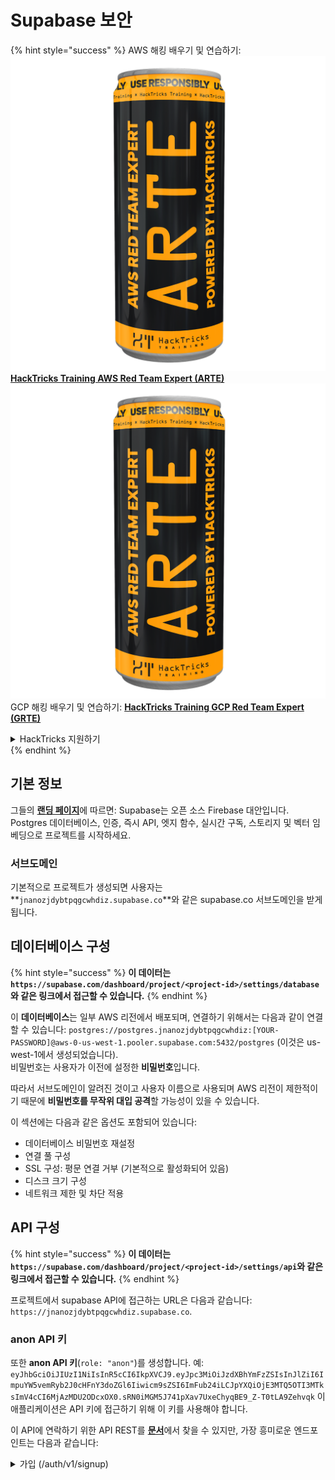 # Supabase 보안

{% hint style="success" %}
AWS 해킹 배우기 및 연습하기:<img src="../.gitbook/assets/image (1) (1) (1).png" alt="" data-size="line">[**HackTricks Training AWS Red Team Expert (ARTE)**](https://training.hacktricks.xyz/courses/arte)<img src="../.gitbook/assets/image (1) (1) (1).png" alt="" data-size="line">\
GCP 해킹 배우기 및 연습하기: <img src="../.gitbook/assets/image (2).png" alt="" data-size="line">[**HackTricks Training GCP Red Team Expert (GRTE)**<img src="../.gitbook/assets/image (2).png" alt="" data-size="line">](https://training.hacktricks.xyz/courses/grte)

<details>

<summary>HackTricks 지원하기</summary>

* [**구독 계획**](https://github.com/sponsors/carlospolop) 확인하기!
* **💬 [**Discord 그룹**](https://discord.gg/hRep4RUj7f) 또는 [**텔레그램 그룹**](https://t.me/peass)에 참여하거나 **Twitter** 🐦 [**@hacktricks\_live**](https://twitter.com/hacktricks_live)**를 팔로우하세요.**
* **[**HackTricks**](https://github.com/carlospolop/hacktricks) 및 [**HackTricks Cloud**](https://github.com/carlospolop/hacktricks-cloud) 깃허브 리포지토리에 PR을 제출하여 해킹 트릭을 공유하세요.**

</details>
{% endhint %}

## 기본 정보

그들의 [**랜딩 페이지**](https://supabase.com/)에 따르면: Supabase는 오픈 소스 Firebase 대안입니다. Postgres 데이터베이스, 인증, 즉시 API, 엣지 함수, 실시간 구독, 스토리지 및 벡터 임베딩으로 프로젝트를 시작하세요.

### 서브도메인

기본적으로 프로젝트가 생성되면 사용자는 **`jnanozjdybtpqgcwhdiz.supabase.co`**와 같은 supabase.co 서브도메인을 받게 됩니다.

## **데이터베이스 구성**

{% hint style="success" %}
**이 데이터는 `https://supabase.com/dashboard/project/<project-id>/settings/database`와 같은 링크에서 접근할 수 있습니다.**
{% endhint %}

이 **데이터베이스**는 일부 AWS 리전에서 배포되며, 연결하기 위해서는 다음과 같이 연결할 수 있습니다: `postgres://postgres.jnanozjdybtpqgcwhdiz:[YOUR-PASSWORD]@aws-0-us-west-1.pooler.supabase.com:5432/postgres` (이것은 us-west-1에서 생성되었습니다).\
비밀번호는 사용자가 이전에 설정한 **비밀번호**입니다.

따라서 서브도메인이 알려진 것이고 사용자 이름으로 사용되며 AWS 리전이 제한적이기 때문에 **비밀번호를 무작위 대입 공격**할 가능성이 있을 수 있습니다.

이 섹션에는 다음과 같은 옵션도 포함되어 있습니다:

* 데이터베이스 비밀번호 재설정
* 연결 풀 구성
* SSL 구성: 평문 연결 거부 (기본적으로 활성화되어 있음)
* 디스크 크기 구성
* 네트워크 제한 및 차단 적용

## API 구성

{% hint style="success" %}
**이 데이터는 `https://supabase.com/dashboard/project/<project-id>/settings/api`와 같은 링크에서 접근할 수 있습니다.**
{% endhint %}

프로젝트에서 supabase API에 접근하는 URL은 다음과 같습니다: `https://jnanozjdybtpqgcwhdiz.supabase.co`.

### anon API 키

또한 **anon API 키**(`role: "anon"`)를 생성합니다. 예: `eyJhbGciOiJIUzI1NiIsInR5cCI6IkpXVCJ9.eyJpc3MiOiJzdXBhYmFzZSIsInJlZiI6ImpuYW5vemRyb2J0cHFnY3doZGl6Iiwicm9sZSI6ImFub24iLCJpYXQiOjE3MTQ5OTI3MTksImV4cCI6MjAzMDU2ODcxOX0.sRN0iMGM5J741pXav7UxeChyqBE9_Z-T0tLA9Zehvqk` 이 애플리케이션은 API 키에 접근하기 위해 이 키를 사용해야 합니다.

이 API에 연락하기 위한 API REST를 [**문서**](https://supabase.com/docs/reference/self-hosting-auth/returns-the-configuration-settings-for-the-gotrue-server)에서 찾을 수 있지만, 가장 흥미로운 엔드포인트는 다음과 같습니다:

<details>

<summary>가입 (/auth/v1/signup)</summary>
```
POST /auth/v1/signup HTTP/2
Host: id.io.net
Content-Length: 90
X-Client-Info: supabase-js-web/2.39.2
Sec-Ch-Ua: "Not-A.Brand";v="99", "Chromium";v="124"
Sec-Ch-Ua-Mobile: ?0
Authorization: Bearer eyJhbGciOiJIUzI1NiIsInR5cCI6IkpXVCJ9.eyJpc3MiOiJzdXBhYmFzZSIsInJlZiI6ImpuYW5vemRyb2J0cHFnY3doZGl6Iiwicm9sZSI6ImFub24iLCJpYXQiOjE3MTQ5OTI3MTksImV4cCI6MjAzMDU2ODcxOX0.sRN0iMGM5J741pXav7UxeChyqBE9_Z-T0tLA9Zehvqk
User-Agent: Mozilla/5.0 (Windows NT 10.0; Win64; x64) AppleWebKit/537.36 (KHTML, like Gecko) Chrome/124.0.6367.60 Safari/537.36
Content-Type: application/json;charset=UTF-8
Apikey: eyJhbGciOiJIUzI1NiIsInR5cCI6IkpXVCJ9.eyJpc3MiOiJzdXBhYmFzZSIsInJlZiI6ImpuYW5vemRyb2J0cHFnY3doZGl6Iiwicm9sZSI6ImFub24iLCJpYXQiOjE3MTQ5OTI3MTksImV4cCI6MjAzMDU2ODcxOX0.sRN0iMGM5J741pXav7UxeChyqBE9_Z-T0tLA9Zehvqk
Sec-Ch-Ua-Platform: "macOS"
Accept: */*
Origin: https://cloud.io.net
Sec-Fetch-Site: same-site
Sec-Fetch-Mode: cors
Sec-Fetch-Dest: empty
Referer: https://cloud.io.net/
Accept-Encoding: gzip, deflate, br
Accept-Language: en-GB,en-US;q=0.9,en;q=0.8
Priority: u=1, i

{"email":"test@exmaple.com","password":"SomeCOmplexPwd239."}
```
</details>

<details>

<summary>로그인 (/auth/v1/token?grant_type=password)</summary>
```
POST /auth/v1/token?grant_type=password HTTP/2
Host: hypzbtgspjkludjcnjxl.supabase.co
Content-Length: 80
X-Client-Info: supabase-js-web/2.39.2
Sec-Ch-Ua: "Not-A.Brand";v="99", "Chromium";v="124"
Sec-Ch-Ua-Mobile: ?0
Authorization: Bearer eyJhbGciOiJIUzI1NiIsInR5cCI6IkpXVCJ9.eyJpc3MiOiJzdXBhYmFzZSIsInJlZiI6ImpuYW5vemRyb2J0cHFnY3doZGl6Iiwicm9sZSI6ImFub24iLCJpYXQiOjE3MTQ5OTI3MTksImV4cCI6MjAzMDU2ODcxOX0.sRN0iMGM5J741pXav7UxeChyqBE9_Z-T0tLA9Zehvqk
User-Agent: Mozilla/5.0 (Windows NT 10.0; Win64; x64) AppleWebKit/537.36 (KHTML, like Gecko) Chrome/124.0.6367.60 Safari/537.36
Content-Type: application/json;charset=UTF-8
Apikey: eyJhbGciOiJIUzI1NiIsInR5cCI6IkpXVCJ9.eyJpc3MiOiJzdXBhYmFzZSIsInJlZiI6ImpuYW5vemRyb2J0cHFnY3doZGl6Iiwicm9sZSI6ImFub24iLCJpYXQiOjE3MTQ5OTI3MTksImV4cCI6MjAzMDU2ODcxOX0.sRN0iMGM5J741pXav7UxeChyqBE9_Z-T0tLA9Zehvqk
Sec-Ch-Ua-Platform: "macOS"
Accept: */*
Origin: https://cloud.io.net
Sec-Fetch-Site: same-site
Sec-Fetch-Mode: cors
Sec-Fetch-Dest: empty
Referer: https://cloud.io.net/
Accept-Encoding: gzip, deflate, br
Accept-Language: en-GB,en-US;q=0.9,en;q=0.8
Priority: u=1, i

{"email":"test@exmaple.com","password":"SomeCOmplexPwd239."}
```
</details>

그래서, 클라이언트가 부여받은 서브도메인으로 supabase를 사용하는 것을 발견할 때마다 (회사의 서브도메인이 그들의 supabase 서브도메인에 CNAME을 가질 가능성이 있음), **supabase API를 사용하여 플랫폼에 새 계정을 생성해 보십시오**.

### secret / service\_role api keys

**`role: "service_role"`**로 비밀 API 키도 생성됩니다. 이 API 키는 **Row Level Security**를 우회할 수 있기 때문에 비밀로 유지해야 합니다.

API 키는 다음과 같습니다: `eyJhbGciOiJIUzI1NiIsInR5cCI6IkpXVCJ9.eyJpc3MiOiJzdXBhYmFzZSIsInJlZiI6ImpuYW5vemRyb2J0cHFnY3doZGl6Iiwicm9sZSI6InNlcnZpY2Vfcm9sZSIsImlhdCI6MTcxNDk5MjcxOSwiZXhwIjoyMDMwNTY4NzE5fQ.0a8fHGp3N_GiPq0y0dwfs06ywd-zhTwsm486Tha7354`

### JWT Secret

**JWT Secret**도 생성되어 애플리케이션이 **사용자 정의 JWT 토큰을 생성하고 서명**할 수 있습니다.

## Authentication

### Signups

{% hint style="success" %}
기본적으로 supabase는 **새 사용자가 프로젝트에서 계정을 생성**할 수 있도록 허용합니다. 이전에 언급한 API 엔드포인트를 사용하여 가능합니다.
{% endhint %}

그러나 이러한 새 계정은 기본적으로 **로그인하기 위해 이메일 주소를 확인해야** 합니다. 이메일 주소를 확인하지 않고도 로그인할 수 있도록 **"익명 로그인 허용"**을 활성화할 수 있습니다. 이는 **예상치 못한 데이터**에 대한 접근을 허용할 수 있습니다 (그들은 `public` 및 `authenticated` 역할을 부여받습니다).\
이는 supabase가 활성 사용자당 요금을 부과하기 때문에 사람들이 사용자를 생성하고 로그인할 수 있으며 supabase가 이에 대해 요금을 부과할 수 있으므로 매우 나쁜 아이디어입니다:

<figure><img src="../.gitbook/assets/image (1) (1) (1) (1) (1).png" alt=""><figcaption></figcaption></figure>

### Passwords & sessions

최소 비밀번호 길이(기본값), 요구 사항(기본값 없음)을 지정하고 유출된 비밀번호 사용을 금지할 수 있습니다.\
기본 요구 사항이 약하므로 **요구 사항을 개선하는 것이 좋습니다**.

* 사용자 세션: 사용자 세션 작동 방식을 구성할 수 있습니다 (타임아웃, 사용자당 1세션...)
* 봇 및 남용 방지: Captcha를 활성화할 수 있습니다.

### SMTP Settings

이메일을 보내기 위해 SMTP를 설정할 수 있습니다.

### Advanced Settings

* 액세스 토큰의 만료 시간 설정 (기본값 3600)
* 잠재적으로 손상된 새로 고침 토큰을 감지하고 취소하는 설정 및 타임아웃
* MFA: 사용자당 한 번에 등록할 수 있는 MFA 요소 수를 지정합니다 (기본값 10)
* 최대 직접 데이터베이스 연결: 인증에 사용되는 최대 연결 수 (기본값 10)
* 최대 요청 지속 시간: 인증 요청이 지속될 수 있는 최대 시간 (기본값 10초)

## Storage

{% hint style="success" %}
Supabase는 **파일을 저장**하고 URL을 통해 접근할 수 있도록 합니다 (S3 버킷을 사용합니다).
{% endhint %}

* 업로드 파일 크기 제한 설정 (기본값 50MB)
* S3 연결은 다음과 같은 URL로 제공됩니다: `https://jnanozjdybtpqgcwhdiz.supabase.co/storage/v1/s3`
* `access key ID` (예: `a37d96544d82ba90057e0e06131d0a7b`)와 `secret access key` (예: `58420818223133077c2cec6712a4f909aec93b4daeedae205aa8e30d5a860628`)로 구성된 **S3 액세스 키를 요청**할 수 있습니다.

## Edge Functions

supabase에 **비밀을 저장**할 수도 있으며, 이는 **엣지 함수에 의해 접근 가능**합니다 (웹에서 생성 및 삭제할 수 있지만, 값에 직접 접근할 수는 없습니다).

{% hint style="success" %}
AWS 해킹 배우기 및 연습하기:<img src="../.gitbook/assets/image (1) (1) (1).png" alt="" data-size="line">[**HackTricks Training AWS Red Team Expert (ARTE)**](https://training.hacktricks.xyz/courses/arte)<img src="../.gitbook/assets/image (1) (1) (1).png" alt="" data-size="line">\
GCP 해킹 배우기 및 연습하기: <img src="../.gitbook/assets/image (2).png" alt="" data-size="line">[**HackTricks Training GCP Red Team Expert (GRTE)**<img src="../.gitbook/assets/image (2).png" alt="" data-size="line">](https://training.hacktricks.xyz/courses/grte)

<details>

<summary>Support HackTricks</summary>

* [**구독 계획**](https://github.com/sponsors/carlospolop) 확인하기!
* **💬 [**Discord 그룹**](https://discord.gg/hRep4RUj7f) 또는 [**텔레그램 그룹**](https://t.me/peass)에 참여하거나 **Twitter**에서 **팔로우**하세요 🐦 [**@hacktricks\_live**](https://twitter.com/hacktricks_live)**.**
* **해킹 팁을 공유하려면 [**HackTricks**](https://github.com/carlospolop/hacktricks) 및 [**HackTricks Cloud**](https://github.com/carlospolop/hacktricks-cloud) 깃허브 리포지토리에 PR을 제출하세요.**

</details>
{% endhint %}

